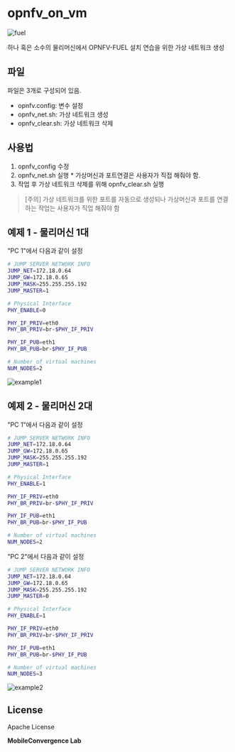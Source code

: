 # opnfv_on_vm

![fuel](https://cloud.githubusercontent.com/assets/10733551/21759160/79e7c922-d685-11e6-8c81-f5b440cd04c7.jpg)

하나 혹은 소수의 물리머신에서 OPNFV-FUEL 설치 연습을 위한 가상 네트워크 생성

## 파일
파일은 3개로 구성되어 있음.

 - opnfv.config: 변수 설정
 - opnfv_net.sh: 가상 네트워크 생성
 - opnfv_clear.sh: 가상 네트워크 삭제
 
## 사용법

1. opnfv_config 수정
2. opnfv_net.sh 실행 * 가상머신과 포트연결은 사용자가 직접 해줘야 함.
3. 작업 후 가상 네트워크 삭제를 위해 opnfv_clear.sh 실행

> [주의] 가상 네트워크를 위한 포트를 자동으로 생성되나 가상머신과 포트를 연결하는 작업는 사용자가 직업 해줘야 함


## 예제 1 - 물리머신 1대

"PC 1"에서 다음과 같이 설정
```sh
# JUMP SERVER NETWORK INFO
JUMP_NET=172.18.0.64
JUMP_GW=172.18.0.65
JUMP_MASK=255.255.255.192
JUMP_MASTER=1

# Physical Interface
PHY_ENABLE=0

PHY_IF_PRIV=eth0
PHY_BR_PRIV=br-$PHY_IF_PRIV

PHY_IF_PUB=eth1
PHY_BR_PUB=br-$PHY_IF_PUB

# Number of virtual machines
NUM_NODES=2
```

![example1](https://cloud.githubusercontent.com/assets/10733551/21759162/7fbeef7e-d685-11e6-9e3b-0a285950fbe5.png)

## 예제 2 - 물리머신 2대

"PC 1"에서 다음과 같이 설정
```sh
# JUMP SERVER NETWORK INFO
JUMP_NET=172.18.0.64
JUMP_GW=172.18.0.65
JUMP_MASK=255.255.255.192
JUMP_MASTER=1

# Physical Interface
PHY_ENABLE=1

PHY_IF_PRIV=eth0
PHY_BR_PRIV=br-$PHY_IF_PRIV

PHY_IF_PUB=eth1
PHY_BR_PUB=br-$PHY_IF_PUB

# Number of virtual machines
NUM_NODES=2
```

"PC 2"에서 다음과 같이 설정
```sh
# JUMP SERVER NETWORK INFO
JUMP_NET=172.18.0.64
JUMP_GW=172.18.0.65
JUMP_MASK=255.255.255.192
JUMP_MASTER=0

# Physical Interface
PHY_ENABLE=1

PHY_IF_PRIV=eth0
PHY_BR_PRIV=br-$PHY_IF_PRIV

PHY_IF_PUB=eth1
PHY_BR_PUB=br-$PHY_IF_PUB

# Number of virtual machines
NUM_NODES=3
```

![example2](https://cloud.githubusercontent.com/assets/10733551/21759163/81a3b91e-d685-11e6-99ee-d5146dd58d23.png)

License
----

Apache License


**MobileConvergence Lab**
